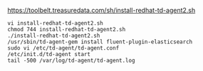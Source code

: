 
https://toolbelt.treasuredata.com/sh/install-redhat-td-agent2.sh
~~~
vi install-redhat-td-agent2.sh
chmod 744 install-redhat-td-agent2.sh
./install-redhat-td-agent2.sh
/usr/sbin/td-agent-gem install fluent-plugin-elasticsearch
sudo vi /etc/td-agent/td-agent.conf
/etc/init.d/td-agent start
tail -500 /var/log/td-agent/td-agent.log
~~~
